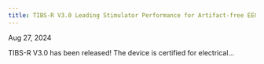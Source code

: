```yaml
---
title: TIBS-R V3.0 Leading Stimulator Performance for Artifact-free EEG and Closed-Loop Protocols
---
```


Aug 27, 2024

TIBS-R V3.0 has been released! The device is certified for electrical...
